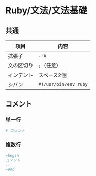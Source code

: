 # Ruby/文法/文法基礎

## 共通

| 項目       | 内容                  |
| ---------- | --------------------- |
| 拡張子     | `.rb`                 |
| 文の区切り | `;`（任意）           |
| インデント | スペース2個           |
| シバン     | `#!/usr/bin/env ruby` |

## コメント

### 単一行

```ruby
# コメント
```

### 複数行

```ruby
=begin
コメント
...
=end
```
